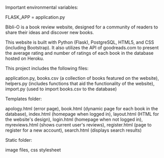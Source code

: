 Important environmental variables:

FLASK_APP = application.py

Bibli-O is a book review website, designed for a community of readers to share their ideas and discover new books.

This website is built with Python (Flask), PostgreSQL, HTML5, and CSS (including Bootstrap). It also utilizes the API of goodreads.com to present the average rating and number of ratings of each book in the database hosted on Heroku.

This project includes the following files:

application.py, books.csv (a collection of books featured on the website), helpers.py (includes functions that aid the functionality of the website), import.py (used to import books.csv to the database)

Templates folder:

apology.html (error page),
book.html (dynamic page for each book in the database),
index.html (homepage when logged in),
layout.html (HTML for the website's design),
login.html (homepage when not logged in),
myreviews.html (shows current user's reviews),
register.html (page to register for a new account),
search.html (displays search results)

Static folder:

image files,
css stylesheet

